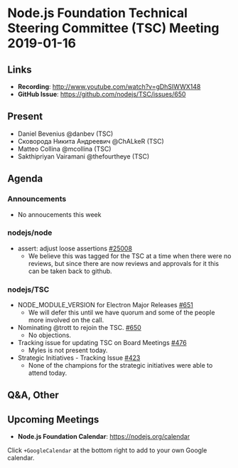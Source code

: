 # Node.js Foundation Technical Steering Committee (TSC) Meeting 2019-01-16

## Links

* **Recording**: <http://www.youtube.com/watch?v=gDhSIWWX148>
* **GitHub Issue**: <https://github.com/nodejs/TSC/issues/650>

## Present
* Daniel Bevenius @danbev (TSC)
* Сковорода Никита Андреевич @ChALkeR (TSC)
* Matteo Collina @mcollina (TSC)
* Sakthipriyan Vairamani @thefourtheye (TSC)

## Agenda

### Announcements
* No annoucements this week

### nodejs/node

* assert: adjust loose assertions [#25008](https://github.com/nodejs/node/pull/25008)
  * We believe this was tagged for the TSC at a time when there were no reviews, but
    since there are now reviews and approvals for it this can be taken back to github.

### nodejs/TSC

* NODE_MODULE_VERSION for Electron Major Releases [#651](https://github.com/nodejs/TSC/issues/651)
  * We will defer this until we have quorum and some of the people more involved on the call.
* Nominating @trott to rejoin the TSC. [#650](https://github.com/nodejs/TSC/issues/650)
  * No objections.
* Tracking issue for updating TSC on Board Meetings [#476](https://github.com/nodejs/TSC/issues/476)
  * Myles is  not present today.
* Strategic Initiatives - Tracking Issue [#423](https://github.com/nodejs/TSC/issues/423)
  * None of the champions for the strategic initiatives were able to attend today.

## Q&A, Other

## Upcoming Meetings

* **Node.js Foundation Calendar**: <https://nodejs.org/calendar>

Click `+GoogleCalendar` at the bottom right to add to your own Google calendar.
